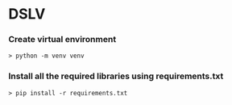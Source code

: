 ﻿# DSLV


### Create virtual environment 
```
> python -m venv venv
```

### Install all the required libraries using requirements.txt 
```
> pip install -r requirements.txt 
```
